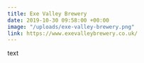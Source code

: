 ```yaml
---
title: Exe Valley Brewery
date: 2019-10-30 09:58:00 +00:00
image: "/uploads/exe-valley-brewery.png"
link: https://www.exevalleybrewery.co.uk/
---
```


text
